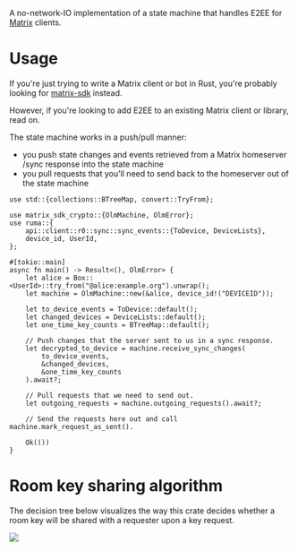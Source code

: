 A no-network-IO implementation of a state machine that handles E2EE for
[Matrix] clients.

# Usage

If you're just trying to write a Matrix client or bot in Rust, you're probably
looking for [matrix-sdk] instead.

However, if you're looking to add E2EE to an existing Matrix client or library,
read on.

The state machine works in a push/pull manner:

- you push state changes and events retrieved from a Matrix homeserver /sync
  response into the state machine
- you pull requests that you'll need to send back to the homeserver out of the
  state machine

```rust,no_run
use std::{collections::BTreeMap, convert::TryFrom};

use matrix_sdk_crypto::{OlmMachine, OlmError};
use ruma::{
    api::client::r0::sync::sync_events::{ToDevice, DeviceLists},
    device_id, UserId,
};

#[tokio::main]
async fn main() -> Result<(), OlmError> {
    let alice = Box::<UserId>::try_from("@alice:example.org").unwrap();
    let machine = OlmMachine::new(&alice, device_id!("DEVICEID"));

    let to_device_events = ToDevice::default();
    let changed_devices = DeviceLists::default();
    let one_time_key_counts = BTreeMap::default();

    // Push changes that the server sent to us in a sync response.
    let decrypted_to_device = machine.receive_sync_changes(
        to_device_events,
        &changed_devices,
        &one_time_key_counts
    ).await?;

    // Pull requests that we need to send out.
    let outgoing_requests = machine.outgoing_requests().await?;

    // Send the requests here out and call machine.mark_request_as_sent().

    Ok(())
}
```

[Matrix]: https://matrix.org/
[matrix-sdk]: https://github.com/matrix-org/matrix-rust-sdk/

# Room key sharing algorithm

The decision tree below visualizes the way this crate decides whether a room
key will be shared with a requester upon a key request.

![](https://raw.githubusercontent.com/matrix-org/matrix-rust-sdk/main/contrib/key-sharing-algorithm/model.png)
